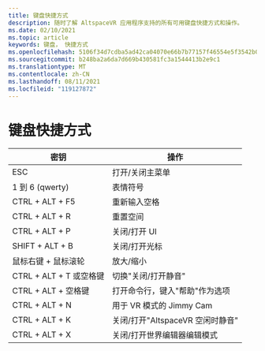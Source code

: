 ```yaml
---
title: 键盘快捷方式
description: 随时了解 AltspaceVR 应用程序支持的所有可用键盘快捷方式和操作。
ms.date: 02/10/2021
ms.topic: article
keywords: 键盘， 快捷方式
ms.openlocfilehash: 5106f34d7cdba5ad42ca04070e66b7b77157f46554e5f3542b08ecb6e7f15030
ms.sourcegitcommit: b248ba2a6da7d669b430581fc3a1544413b2e9c1
ms.translationtype: MT
ms.contentlocale: zh-CN
ms.lasthandoff: 08/11/2021
ms.locfileid: "119127872"
---
```

# <a name="keyboard-shortcuts"></a>键盘快捷方式

| 密钥 | 操作 |
|---|---|
| ESC | 打开/关闭主菜单 |
| 1 到 6 (qwerty)  | 表情符号 |
| CTRL + ALT + F5 | 重新输入空格 |
| CTRL + ALT + R | 重置空间 |
| CTRL + ALT + P | 关闭/打开 UI |
| SHIFT + ALT + B | 关闭/打开光标 |
| 鼠标右键 + 鼠标滚轮 | 放大/缩小 |
| CTRL + ALT + T 或空格键 | 切换"关闭/打开静音" |
| CTRL + ALT + 空格键 | 打开命令行，键入"帮助"作为选项 |
| CTRL + ALT + N | 用于 VR 模式的 Jimmy Cam |
| CTRL + ALT + K | 关闭/打开"AltspaceVR 空闲时静音" |
| CTRL + ALT + X | 关闭/打开世界编辑器编辑模式 |